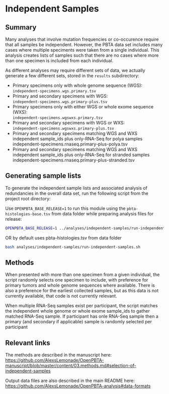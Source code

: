 # Independent Samples

## Summary

Many analyses that involve mutation frequencies or co-occurence require that all samples be independent.
However, the PBTA data set includes many cases where multiple speciments were taken from a single individual.
This analysis creates lists of samples such that there are no cases where more than one specimen is included from each individual.

As different analyses may require different sets of data, we actually generate a few different sets, stored in the `results` subdirectory:
* Primary specimens only with whole genome sequence (WGS):  
`independent-specimens.wgs.primary.tsv`
* Primary and secondary specimens with WGS:  
`independent-specimens.wgs.primary-plus.tsv`
* Primary specimens only with either WGS or whole exome sequence (WXS):  
`independent-specimens.wgswxs.primary.tsv`
* Primary and secondary specimens with WGS or WXS:  
`independent-specimens.wgswxs.primary-plus.tsv`
* Primary and secondary specimens matching WGS and WXS independent sample_ids plus only-RNA-Seq for polya samples
independent-specimens.rnaseq.primary-plus-polya.tsv
* Primary and secondary specimens matching WGS and WXS independent sample_ids plus only-RNA-Seq for stranded samples
independent-specimens.rnaseq.primary-plus-stranded.tsv


## Generating sample lists

To generate the independent sample lists and associated analysis of redundancies in the overall data set, run the following script from the project root directory:

Use `OPENPBTA_BASE_RELEASE=1` to run this module using the `pbta-histologies-base.tsv` from data folder while preparing analysis files for release:

```sh
OPENPBTA_BASE_RELEASE=1 ../analyses/independent-samples/run-independent-samples.sh 
```

OR by default uses pbta-histologies.tsv from data folder
```sh
bash analyses/independent-samples/run-independent-samples.sh
```



## Methods

When presented with more than one specimen from a given individual, the script randomly selects one specimen to include, with preference for primary tumors and whole genome sequences where available.
There is also a preference for the earliest collected samples, but as this data is not currently available, that code is not currently relevant.

When multiple RNA-Seq samples exist per participant, the script matches the independent whole genome or whole exome sample_ids to gather matched RNA-Seq sample. If participant has onle RNA-Seq sample then a primary (and secondary if applicable) sample is randomly selected per participant  

## Relevant links
The methods are described in the manuscript here:
 https://github.com/AlexsLemonade/OpenPBTA-manuscript/blob/master/content/03.methods.md#selection-of-independent-samples

 Output data files are also described in the main README here:
 https://github.com/AlexsLemonade/OpenPBTA-analysis#data-formats
